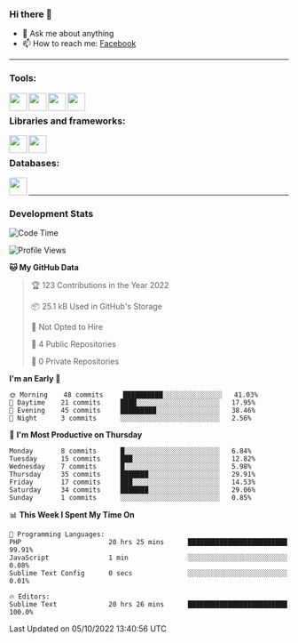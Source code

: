 ### Hi there 👋

<!-- - 🔭 I’m currently working on [huyviet] -->
- 💬 Ask me about anything
- 📫 How to reach me: [Facebook]
<!-- - ⚡ Fun fact: abc -->

---

### Tools:
<img align='left' height="32" width="32" src="https://cdn.jsdelivr.net/npm/simple-icons@4.8.0/icons/phpstorm.svg" />
<img align='left' height="32" width="32" src="https://cdn.jsdelivr.net/npm/simple-icons@4.8.0/icons/sublimetext.svg" />
<img align='left' height="32" width="32" src="https://cdn.jsdelivr.net/npm/simple-icons@4.8.0/icons/laragon.svg" />
<img align='left' height="32" width="32" src="https://cdn.jsdelivr.net/npm/simple-icons@4.8.0/icons/xampp.svg" />
<br>

### Libraries and frameworks:
<img align='left' height="32" width="32" src="https://cdn.jsdelivr.net/npm/simple-icons@4.8.0/icons/laravel.svg" />
<img align='left' height="32" width="32" src="https://cdn.jsdelivr.net/npm/simple-icons@4.8.0/icons/jquery.svg" />
<br>

### Databases:
<img align='left' height="32" width="32" src="https://cdn.jsdelivr.net/npm/simple-icons@4.8.0/icons/mysql.svg" />
<br>

---
### Development Stats
<!--START_SECTION:waka-->
![Code Time](http://img.shields.io/badge/Code%20Time-172%20hrs%2024%20mins-blue)

![Profile Views](http://img.shields.io/badge/Profile%20Views-0-blue)

**🐱 My GitHub Data** 

> 🏆 123 Contributions in the Year 2022
 > 
> 📦 25.1 kB Used in GitHub's Storage 
 > 
> 🚫 Not Opted to Hire
 > 
> 📜 4 Public Repositories 
 > 
> 🔑 0 Private Repositories  
 > 
**I'm an Early 🐤** 

```text
🌞 Morning    48 commits     ██████████░░░░░░░░░░░░░░░   41.03% 
🌆 Daytime    21 commits     ████░░░░░░░░░░░░░░░░░░░░░   17.95% 
🌃 Evening    45 commits     █████████░░░░░░░░░░░░░░░░   38.46% 
🌙 Night      3 commits      ░░░░░░░░░░░░░░░░░░░░░░░░░   2.56%

```
📅 **I'm Most Productive on Thursday** 

```text
Monday       8 commits      █░░░░░░░░░░░░░░░░░░░░░░░░   6.84% 
Tuesday      15 commits     ███░░░░░░░░░░░░░░░░░░░░░░   12.82% 
Wednesday    7 commits      █░░░░░░░░░░░░░░░░░░░░░░░░   5.98% 
Thursday     35 commits     ███████░░░░░░░░░░░░░░░░░░   29.91% 
Friday       17 commits     ███░░░░░░░░░░░░░░░░░░░░░░   14.53% 
Saturday     34 commits     ███████░░░░░░░░░░░░░░░░░░   29.06% 
Sunday       1 commits      ░░░░░░░░░░░░░░░░░░░░░░░░░   0.85%

```


📊 **This Week I Spent My Time On** 

```text
💬 Programming Languages: 
PHP                      20 hrs 25 mins      █████████████████████████   99.91% 
JavaScript               1 min               ░░░░░░░░░░░░░░░░░░░░░░░░░   0.08% 
Sublime Text Config      0 secs              ░░░░░░░░░░░░░░░░░░░░░░░░░   0.01%

🔥 Editors: 
Sublime Text             20 hrs 26 mins      █████████████████████████   100.0%

```


 Last Updated on 05/10/2022 13:40:56 UTC
<!--END_SECTION:waka-->

[huyviet]: https://huyviet.vn/
[Facebook]: https://www.facebook.com/profile.php?id=100075294702642

